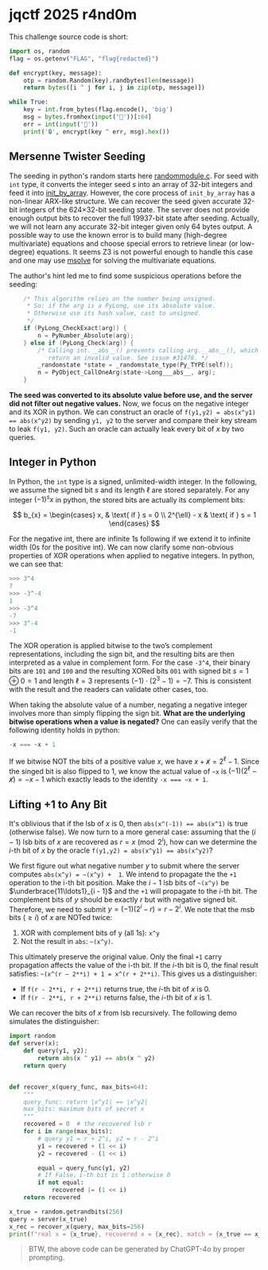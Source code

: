 # jqctf 2025 r4nd0m

This challenge source code is short:

``` python
import os, random
flag = os.getenv("FLAG", "flag{redacted}")

def encrypt(key, message):
    otp = random.Random(key).randbytes(len(message))
    return bytes([i ^ j for i, j in zip(otp, message)])

while True:
    key = int.from_bytes(flag.encode(), 'big')
    msg = bytes.fromhex(input('💬'))[:64]
    err = int(input('🔧'))
    print('🔒', encrypt(key ^ err, msg).hex())
```



## Mersenne Twister Seeding 

The seeding in python's random starts here [randommodule.c](https://github.com/python/cpython/blob/feac343d1aeef9edce91640e4bbc74516980db9a/Modules/_randommodule.c#L294). For seed with `int` type, it converts the integer seed $s$  into an array of 32-bit integers and feed it into [init_by_array](https://github.com/python/cpython/blob/feac343d1aeef9edce91640e4bbc74516980db9a/Modules/_randommodule.c#L219). However, the core process of `init_by_array` has a non-linear ARX-like structure.  We can recover the seed given accurate 32-bit integers of the 624×32-bit seeding state. The server does not provide enough output bits to recover the full 19937-bit state after seeding. Actually, we will not learn any accurate 32-bit integer given only 64 bytes output. A possible way to use the known error is to build many (high-degree multivariate) equations and choose special errors to retrieve linear (or low-degree) equations. It seems Z3 is not powerful enough to handle this case and one may use [msolve](https://github.com/algebraic-solving/msolve) for solving the multivariate equations.



The author's hint led me to find some suspicious operations before the seeding:

``` c
    /* This algorithm relies on the number being unsigned.
     * So: if the arg is a PyLong, use its absolute value.
     * Otherwise use its hash value, cast to unsigned.
     */
    if (PyLong_CheckExact(arg)) {
        n = PyNumber_Absolute(arg);
    } else if (PyLong_Check(arg)) {
        /* Calling int.__abs__() prevents calling arg.__abs__(), which might
           return an invalid value. See issue #31478. */
        _randomstate *state = _randomstate_type(Py_TYPE(self));
        n = PyObject_CallOneArg(state->Long___abs__, arg);
    }
```



**The seed was converted to its absolute value before use, and the server did not filter out negative values.** Now, we focus on the negative integer and its XOR in python. We can construct an oracle of `f(y1,y2) = abs(x^y1) == abs(x^y2)`  by sending `y1, y2` to the server and compare their key stream to leak `f(y1, y2)`. Such an oracle can actually leak every bit of $x$ by two queries.



## Integer in Python

In Python, the `int` type is a signed, unlimited-width integer. In the following, we assume the signed bit $s$ and its length $\ell$ are stored separately. For any integer $(-1)^{s} x$ in python, the stored bits are actually its complement bits:

$$
b_{x} = 
\begin{cases}
x, & \text{ if } s = 0 \\
2^{\ell} - x  & \text{ if } s = 1
\end{cases}
$$

For the negative int, there are infinite 1s following if we extend it to infinite width (0s for the positive int). We can now clarify some non-obvious properties of XOR operations when applied to negative integers. In python, we can see that:

``` python
>>> 3^4
7
>>> -3^-4
1
>>> -3^4
-7
>>> 3^-4
-1
```

The XOR operation is applied bitwise to the two’s complement representations, including the sign bit, and the resulting bits are then interpreted as a value in complement form. For the case `-3^4`,  their binary bits are `101` and `100` and the resulting XORed bits `001` with signed bit $s = 1 \oplus 0 = 1$ and length $\ell = 3$  represents $(-1) \cdot (2^3 - 1) = -7$. This is consistent with the result and the readers can validate other cases, too. 

When taking the absolute value of a number, negating a negative integer involves more than simply flipping the sign bit. **What are the underlying bitwise operations when a value is negated?** One can easily verify that the following identity holds in python:

``` python
-x === ~x + 1
```

If we bitwise NOT the bits of a positive value $x$, we have $x + \not x = 2^{\ell} - 1$. Since the singed bit is also flipped to 1, we know the actual value of `~x` is $(-1)(2^{\ell} - \not x) = -x - 1$ which exactly leads to the identity `-x === ~x + 1`.



## Lifting +1 to Any Bit

It's oblivious that if the lsb of $x$ is $0$, then `abs(x^(-1)) == abs(x^1)` is true (otherwise false). We now turn to a more general case: assuming that the $(i-1)$ lsb bits of $x$ are recovered as $r = x \pmod{2^{i}}$,  how can we determine the $i$-th bit of $x$ by the oracle `f(y1,y2) = abs(x^y1) == abs(x^y2)`?  

We first figure out what negative number $y$ to submit where the server computes `abs(x^y) = ~(x^y) +  1`. We intend to propagate the the `+1` operation to the i-th bit position. Make the $i-1$ lsb bits of `~(x^y)` be $\underbrace{11\ldots1}_{i - 1}$ and the `+1` will propagate to the $i$-th bit. The complement bits of $y$ should be exactly $r$ but with negative signed bit. Therefore, we need to submit $y = (-1) (2^i - r) = r - 2^i$.  We note that the msb bits ($\ge i$) of $x$ are NOTed twice:

1. XOR with complement bits of y (all 1s): `x^y`
2. Not the result in `abs`: `~(x^y)`.

This ultimately preserve the original value. Only the final `+1` carry propagation affects the value of the i-th bit. If the $i$-th bit is 0, the final result satisfies: `~(x^(r − 2**i) + 1 = x^(r + 2**i)`. This gives us a distinguisher:

- If `f(r - 2**i, r + 2**i)` returns true,  the $i$-th bit of $x$ is 0.
- If `f(r - 2**i, r + 2**i)` returns false,  the $i$-th bit of $x$ is 1.

We can recover the bits of $x$ from lsb recursively. The following demo simulates the distinguisher:

``` python
import random
def server(x):
    def query(y1, y2):
        return abs(x ^ y1) == abs(x ^ y2)
    return query


def recover_x(query_func, max_bits=64):
    """
    query_func: return |x^y1| == |x^y2|
    max_bits: maximum bits of secret x
    """
    recovered = 0  # the recovered lsb r
    for i in range(max_bits):
        # query y1 = r + 2^i, y2 = r - 2^i
        y1 = recovered + (1 << i)
        y2 = recovered - (1 << i)

        equal = query_func(y1, y2)
        # If False，i-th bit is 1；otherwise 0
        if not equal:
            recovered |= (1 << i) 
    return recovered

x_true = random.getrandbits(256)
query = server(x_true)
x_rec = recover_x(query, max_bits=256)
print(f"real x = {x_true}, recovered x = {x_rec}, match = {x_true == x_rec}")
```

>
> BTW, the above code can be generated by ChatGPT-4o by proper prompting.
>































